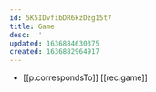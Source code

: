 ```yaml
---
id: 5K5IDvfibDR6kzDzg15t7
title: Game
desc: ''
updated: 1636884630375
created: 1636882964917
---
```


 - [[p.correspondsTo]] [[rec.game]]
